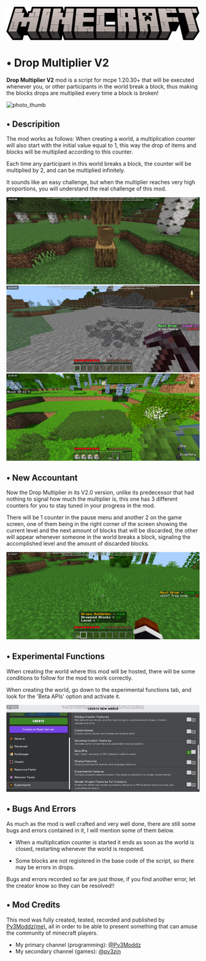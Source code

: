 ![Title](Images/title.png)

# • Drop Multiplier V2

**Drop Multiplier V2** mod is a script for mcpe 1.20.30+ that will be executed whenever you, or other participants in the world break a block, thus making the blocks drops are multiplied every time a block is broken!

![photo_thumb](Images/photo_thumb.png)

## • Descripition

The mod works as follows: When creating a world, a multiplication counter will also start with the initial value equal to 1, this way the drop of items and blocks will be multiplied according to this counter.

Each time any participant in this world breaks a block, the counter will be multiplied by 2, and can be multiplied infinitely.

It sounds like an easy challenge, but when the multiplier reaches very high proportions, you will understand the real challenge of this mod.

![photo_1](Images/photo_1.jpg)
![photo_2](Images/photo_2.jpg)
![photo_3](Images/photo_3.jpg)

## • New Accountant

Now the Drop Multiplier in its V2.0 version, unlike its predecessor that had nothing to signal how much the multiplier is, this one has 3 different counters for you to stay tuned in your progress in the mod.

There will be 1 counter in the pause menu and another 2 on the game screen, one of them being in the right corner of the screen showing the current level and the next amount of blocks that will be discarded, the other will appear whenever someone in the world breaks a block, signaling the accomplished level and the amount of discarded blocks.

![photo_4](Images/photo_4.jpg)

## • Experimental Functions

When creating the world where this mod will be hosted, there will be some conditions to follow for the mod to work correctly.

When creating the world, go down to the experimental functions tab, and look for the 'Beta APIs' option and activate it.

![photo_5](Images/photo_5.jpg)

## • Bugs And Errors

As much as the mod is well crafted and very well done, there are still some bugs and errors contained in it, I will mention some of them below.

- When a multiplication counter is started it ends as soon as the world is closed, restarting whenever the world is reopened.

- Some blocks are not registered in the base code of the script, so there may be errors in drops.

Bugs and errors recorded so far are just those, if you find another error, let the creator know so they can be resolved!!


## • Mod Credits

This mod was fully created, tested, recorded and published by [Pv3Moddz(me)](https://github.com/Pv3Moddz), all in order to be able to present something that can amuse the community of minecraft players.

- My primary channel (programming): [@Pv3Moddz](https://youtube.com/@Pv3Moddz)
- My secondary channel (games): [@pv3zin](https://youtube.com/@pv3zin)
